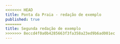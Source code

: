 ```yaml
---
<<<<<<< HEAD
title: Ponta da Praia - redação de exemplo
published: true
=======
title: Segunda redação de exemplo
>>>>>>> 8eccd4f0a0b4285663f3fa358a23ed9b6ad001ec
---
```


